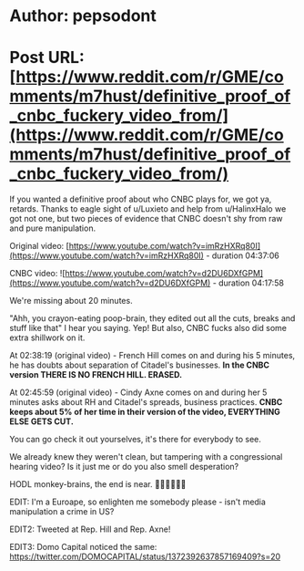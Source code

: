 # Author: pepsodont
# Post URL: [https://www.reddit.com/r/GME/comments/m7hust/definitive_proof_of_cnbc_fuckery_video_from/](https://www.reddit.com/r/GME/comments/m7hust/definitive_proof_of_cnbc_fuckery_video_from/)


If you wanted a definitive proof about who CNBC plays for, we got ya, retards. Thanks to eagle sight of u/Luxieto and help from u/HalinxHalo we got not one, but two pieces of evidence that CNBC doesn't shy from raw and pure manipulation.

Original video: [https://www.youtube.com/watch?v=imRzHXRq80I](https://www.youtube.com/watch?v=imRzHXRq80I) \- duration 04:37:06

CNBC video: ![https://www.youtube.com/watch?v=d2DU6DXfGPM](https://www.youtube.com/watch?v=d2DU6DXfGPM) \- duration 04:17:58

We're missing about 20 minutes.

"Ahh, you crayon-eating poop-brain, they edited out all the cuts, breaks and stuff like that" I hear you saying. Yep! But also, CNBC fucks also did some extra shillwork on it.

At 02:38:19 (original video) - French Hill comes on and during his 5 minutes, he has doubts about separation of Citadel's businesses. **In the CNBC version THERE IS NO FRENCH HILL. ERASED.**

At 02:45:59 (original video) - Cindy Axne comes on and during her 5 minutes asks about RH and Citadel's spreads, business practices. **CNBC keeps about 5% of her time in their version of the video, EVERYTHING ELSE GETS CUT.**

You can go check it out yourselves, it's there for everybody to see.

We already knew they weren't clean, but tampering with a congressional hearing video? Is it just me or do you also smell desperation?

HODL monkey-brains, the end is near. 🚀🚀🚀🚀🚀🚀

EDIT: I'm a Euroape, so enlighten me somebody please - isn't media manipulation a crime in US?

EDIT2: Tweeted at Rep. Hill and Rep. Axne!

EDIT3: Domo Capital noticed the same: https://twitter.com/DOMOCAPITAL/status/1372392637857169409?s=20 
